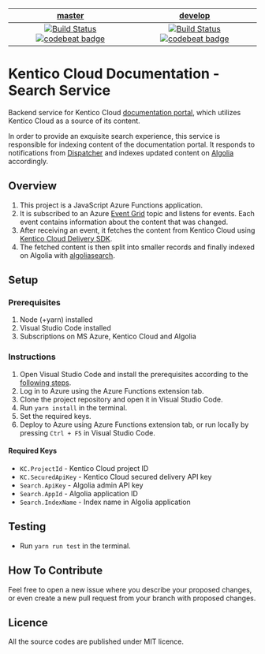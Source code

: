 | [master](https://github.com/Kentico/kentico-cloud-docs-search/tree/master) | [develop](https://github.com/Kentico/kentico-cloud-docs-search/tree/develop) |
|:---:|:---:|
| [![Build Status](https://travis-ci.com/KenticoDocs/cloud-docs-tutorial-search.svg?branch=master)](https://travis-ci.com/KenticoDocs/cloud-docs-tutorial-search/branches) [![codebeat badge](https://codebeat.co/badges/9d7be753-0c7d-4e00-b073-51fad504a4ae)](https://codebeat.co/projects/github-com-kenticodocs-cloud-docs-tutorial-search-master) | [![Build Status](https://travis-ci.com/KenticoDocs/cloud-docs-tutorial-search.svg?branch=develop)](https://travis-ci.com/KenticoDocs/cloud-docs-tutorial-search/branches) [![codebeat badge](https://codebeat.co/badges/aa7e8e01-8e31-45fd-9d9c-3bfa5baabd09)](https://codebeat.co/projects/github-com-kenticodocs-cloud-docs-tutorial-search-develop) |


# Kentico Cloud Documentation - Search Service
Backend service for Kentico Cloud [documentation portal](https://docs.kenticocloud.com/), which utilizes Kentico Cloud as a source of its content.

In order to provide an exquisite search experience, this service is responsible for indexing content of the documentation portal.
It responds to notifications from [Dispatcher](https://github.com/Kentico/kentico-cloud-docs-dispatcher) and indexes updated content on [Algolia](https://www.algolia.com/) accordingly.

## Overview
1. This project is a JavaScript Azure Functions application.
2. It is subscribed to an Azure [Event Grid](https://azure.microsoft.com/en-us/services/event-grid/) topic and listens for events. Each event contains information about the content that was changed.
3. After receiving an event, it fetches the content from Kentico Cloud using [Kentico Cloud Delivery SDK](https://github.com/Kentico/kentico-cloud-js/tree/master/packages/delivery).
4. The fetched content is then split into smaller records and finally indexed on Algolia with [algoliasearch](https://github.com/algolia/algoliasearch-client-javascript).

## Setup

### Prerequisites
1. Node (+yarn) installed
2. Visual Studio Code installed
3. Subscriptions on MS Azure, Kentico Cloud and Algolia

### Instructions
1. Open Visual Studio Code and install the prerequisites according to the [following steps](https://code.visualstudio.com/tutorials/functions-extension/getting-started).
2. Log in to Azure using the Azure Functions extension tab.
3. Clone the project repository and open it in Visual Studio Code.
4. Run `yarn install` in the terminal.
5. Set the required keys.
6. Deploy to Azure using Azure Functions extension tab, or run locally by pressing `Ctrl + F5` in Visual Studio Code.

#### Required Keys
* `KC.ProjectId` - Kentico Cloud project ID
* `KC.SecuredApiKey` - Kentico Cloud secured delivery API key
* `Search.ApiKey` - Algolia admin API key
* `Search.AppId` - Algolia application ID
* `Search.IndexName` - Index name in Algolia application

## Testing
* Run `yarn run test` in the terminal.

## How To Contribute
Feel free to open a new issue where you describe your proposed changes, or even create a new pull request from your branch with proposed changes.

## Licence
All the source codes are published under MIT licence.
